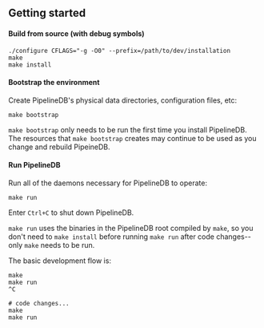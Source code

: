 ## Getting started


#### Build from source (with debug symbols)
```
./configure CFLAGS="-g -O0" --prefix=/path/to/dev/installation
make
make install
```

#### Bootstrap the environment
Create PipelineDB's physical data directories, configuration files, etc:

```
make bootstrap
```

`make bootstrap` only needs to be run the first time you install PipelineDB. The resources that `make bootstrap` creates may continue to be used as you change and rebuild PipeineDB. 


#### Run PipelineDB
Run all of the daemons necessary for PipelineDB to operate: 

```
make run
```

Enter `Ctrl+C` to shut down PipelineDB.

`make run` uses the binaries in the PipelineDB root compiled by `make`, so you don't need to `make install` before running `make run` after code changes--only `make` needs to be run. 

The basic development flow is:

```
make
make run
^C

# code changes...
make
make run
```



